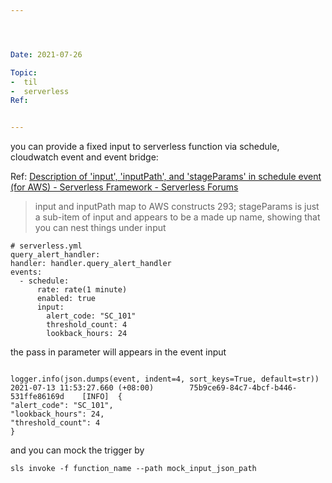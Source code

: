 ```yaml
---




Date: 2021-07-26

Topic:
-  til
-  serverless
Ref:


---
```





you can provide a fixed input to serverless function via schedule, cloudwatch event and event bridge:

Ref: [Description of 'input', 'inputPath', and 'stageParams' in schedule event (for AWS) - Serverless Framework - Serverless Forums](https://forum.serverless.com/t/description-of-input-inputpath-and-stageparams-in-schedule-event-for-aws/4323/4)

> input and inputPath map to AWS constructs 293; stageParams is just a sub-item of input and appears to be a made up name, showing that you can nest things under input

```
# serverless.yml
query_alert_handler:
handler: handler.query_alert_handler
events:
  - schedule:
	  rate: rate(1 minute)
	  enabled: true
	  input:
		alert_code: "SC_101"
		threshold_count: 4
		lookback_hours: 24

```

 the pass in parameter will appears in the event input

 ```

logger.info(json.dumps(event, indent=4, sort_keys=True, default=str))
2021-07-13 11:53:27.660 (+08:00)        75b9ce69-84c7-4bcf-b446-531ffe86169d    [INFO]  {
"alert_code": "SC_101",
"lookback_hours": 24,
"threshold_count": 4
}
 ```

and you can mock the trigger by

 ```
 sls invoke -f function_name --path mock_input_json_path
 ```
 
 
 

